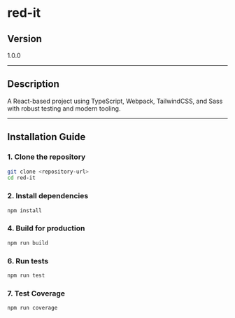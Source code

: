 # red-it

## Version
1.0.0

---

## Description
A React-based project using TypeScript, Webpack, TailwindCSS, and Sass with robust testing and modern tooling.

---

## Installation Guide

### 1. Clone the repository
```bash
git clone <repository-url>
cd red-it

```

###  2. Install dependencies
```bash
npm install

```

### 4. Build for production
 ```bash
 npm run build
   ```
### 6. Run tests
```bash
npm run test
```
### 7. Test Coverage
```bash
npm run coverage
  
